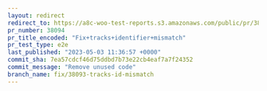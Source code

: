 ```yaml
---
layout: redirect
redirect_to: https://a8c-woo-test-reports.s3.amazonaws.com/public/pr/38094/e2e/index.html
pr_number: 38094
pr_title_encoded: "Fix+tracks+identifier+mismatch"
pr_test_type: e2e
last_published: "2023-05-03 11:36:57 +0000"
commit_sha: 7ea57cdcf46d75ddbd7b73e22cb4eaf7a7f24352
commit_message: "Remove unused code"
branch_name: fix/38093-tracks-id-mismatch
---
```

